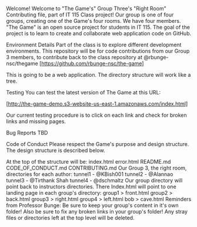 Welcome!
Welcome to "The Game's" Group Three's "Right Room" Contributing file, part of IT 115 Class project! Our group is one of four groups, creating one of the Game's four rooms. We have four members. "The Game" is an open source project for students in IT 115. The goal of the project is to learn to create and collaborate web application code on GitHub.

Environment Details
Part of the class is to explore different development environments. This repository will be for code contributions from our Group 3 members, to contribute back to the class repository at @rbunge-nsc/thegame [https://github.com/rbunge-nsc/the-game]

This is going to be a web application. The directory structure will work like a tree.

Testing
You can test the latest version of The Game at this URL:

[http://the-game-demo.s3-website-us-east-1.amazonaws.com/index.html]

Our current testing procedure is to click on each link and check for broken links and missing pages.

Bug Reports
TBD

Code of Conduct
Please respect the Game's purpose and design structure. The design structure is described below.

At the top of the structure will be:
index.html
error.html
README.md
CODE_OF_CONDUCT.md
CONTRIBUTING.md
Our Group 3, the right room, directories for each author:
tunnel1 - @KBish001
tunnel2 - @Alannao
tunnel3 - @Tirthank Shah
tunnel4 - @dschmaltz
Our group directory will point back to instructors directories. There Index.html will point to one landing page in each group's directory:
group1 > front.html
group2 > back.html
group3 > right.html
group4 > left.html
bob > cave.html
Reminders from Professor Bunge:
Be sure to keep your group's content in it's own folder! Also be sure to fix any broken links in your group's folder! Any stray files or directories left at the top level will be deleted.
